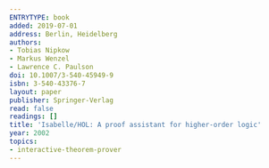 ```yaml
---
ENTRYTYPE: book
added: 2019-07-01
address: Berlin, Heidelberg
authors:
- Tobias Nipkow
- Markus Wenzel
- Lawrence C. Paulson
doi: 10.1007/3-540-45949-9
isbn: 3-540-43376-7
layout: paper
publisher: Springer-Verlag
read: false
readings: []
title: 'Isabelle/HOL: A proof assistant for higher-order logic'
year: 2002
topics:
- interactive-theorem-prover
---
```

